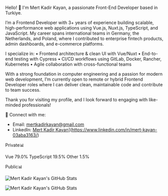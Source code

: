 ### 

Hello! 👋 I'm Mert Kadir Kayan, a passionate Front-End Developer based in Turkiye.


I’m a Frontend Developer with 3+ years of experience building scalable, high-performance web applications using Vue.js, Nuxt.js, TypeScript, and JavaScript. My career spans international teams in Germany, the Netherlands, and Poland, where I contributed to enterprise fintech products, admin dashboards, and e-commerce platforms.

I specialize in:
 • Frontend architecture & clean UI with Vue/Nuxt
 • End-to-end testing with Cypress
 • CI/CD workflows using GitLab, Docker, Rancher, Kubernetes
 • Agile collaboration with cross-functional teams

With a strong foundation in computer engineering and a passion for modern web development, I’m currently open to remote or hybrid Frontend Developer roles where I can deliver clean, maintainable code and contribute to team success.

Thank you for visiting my profile, and I look forward to engaging with like-minded professionals!

🔗 Connect with me:
- Email: [mertkadirkayan@gmail.com](mailto:mertkadirkayan@gmail.com)
- LinkedIn: [Mert Kadir Kayan]([)](https://www.linkedin.com/in/mert-kayan-03aba3163/)

  
Private📊 


  Vue 79.0%  TypeScript  19.5%  Other 1.5%

Public📊 



![Mert Kadir Kayan's GitHub Stats](https://github-readme-stats.vercel.app/api/top-langs/?username=mert2kk&layout=compact&count_private=true)


![Mert Kadir Kayan's GitHub Stats](https://github-readme-stats.vercel.app/api?username=mert2kk&hide=stars,issues,contribs&show_icons=true&theme=radical&include_all_commits=true&count_private=true)



